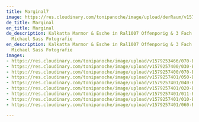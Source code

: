 ```yaml
---
title: Marginal7
image: https://res.cloudinary.com/tonipanoche/image/upload/derRaum/v1579253466/070-Bueroausbau-Schiebetueren-wandhoch_ulvvuj.jpg
de_title: Marginal
en_title: Marginal
de_description: Kalkatta Marmor & Esche in Ral1007 Offenporig & 3 Fach Lackiert /
  Michael Sass Fotografie
en_description: Kalkatta Marmor & Esche in Ral1007 Offenporig & 3 Fach Lackiert /
  Michael Sass Fotografie
images:
- https://res.cloudinary.com/tonipanoche/image/upload/v1579253466/070-Bueroausbau-Schiebetueren-wandhoch_ulvvuj.jpg
- https://res.cloudinary.com/tonipanoche/image/upload/v1579257400/030-Bueroausbau-Sprecherbox-gelb-lackiert_qf6bsa.jpg
- https://res.cloudinary.com/tonipanoche/image/upload/v1579257400/070-Bueroausbau-Schiebetueren-wandhoch_loh1ox.jpg
- https://res.cloudinary.com/tonipanoche/image/upload/v1579257401/050-Bueroausbau-Regale-Office_gjrdff.jpg
- https://res.cloudinary.com/tonipanoche/image/upload/v1579257401/040-Bueroausbau-Besprechungsraum-blau-lackiert_cc4m7g.jpg
- https://res.cloudinary.com/tonipanoche/image/upload/v1579257401/020-Bueroausbau-Teekueche-Bar-schwarz-lackiert_azmdxq.jpg
- https://res.cloudinary.com/tonipanoche/image/upload/v1579257401/011-Bueroausbau-Sprecherbox-schwarz-lackiert_yozmyn.jpg
- https://res.cloudinary.com/tonipanoche/image/upload/v1579257401/010-Bueroausbau-Kueche-Tische-Stuhle-schwarz-lackiert_xmm4u3.jpg
- https://res.cloudinary.com/tonipanoche/image/upload/v1579257401/060-Bueroausbau-Eingangsbereich-Treppe-Tische-Verkleidung_qhdj1a.jpg

---
```

